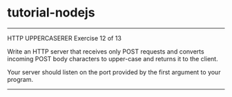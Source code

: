# tutorial-nodejs

-------------------------------------------------------------------------------

 HTTP UPPERCASERER
 Exercise 12 of 13

Write an HTTP server that receives only POST requests and converts incoming POST body characters to upper-case and returns it to the client.

Your server should listen on the port provided by the first argument to your program.

-------------------------------------------------------------------------------
